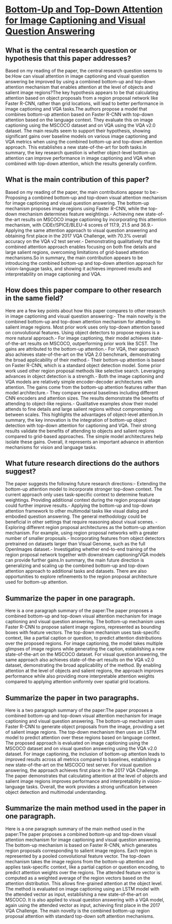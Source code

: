 # [Bottom-Up and Top-Down Attention for Image Captioning and Visual   Question Answering](https://arxiv.org/abs/1707.07998)

## What is the central research question or hypothesis that this paper addresses?

Based on my reading of the paper, the central research question seems to be:How can visual attention in image captioning and visual question answering be improved by using a combined bottom-up and top-down attention mechanism that enables attention at the level of objects and salient image regions?The key hypothesis appears to be that calculating attention based on object proposals from a region proposal network like Faster R-CNN, rather than grid locations, will lead to better performance in image captioning and VQA tasks.The authors propose a model that combines bottom-up attention based on Faster R-CNN with top-down attention based on the language context. They evaluate this on image captioning using the MSCOCO dataset and on VQA using the VQA v2.0 dataset. The main results seem to support their hypothesis, showing significant gains over baseline models on various image captioning and VQA metrics when using the combined bottom-up and top-down attention approach. This establishes a new state-of-the-art for both tasks.In summary, the key research question is whether object-level bottom-up attention can improve performance in image captioning and VQA when combined with top-down attention, which the results generally confirm.


## What is the main contribution of this paper?

Based on my reading of the paper, the main contributions appear to be:- Proposing a combined bottom-up and top-down visual attention mechanism for image captioning and visual question answering. The bottom-up mechanism proposes image regions using Faster R-CNN, while the top-down mechanism determines feature weightings.- Achieving new state-of-the-art results on MSCOCO image captioning by incorporating this attention mechanism, with CIDEr/SPICE/BLEU-4 scores of 117.9, 21.5 and 36.9.- Applying the same attention approach to visual question answering and obtaining first place in the 2017 VQA Challenge, with 70.3% overall accuracy on the VQA v2 test server.- Demonstrating qualitatively that the combined attention approach enables focusing on both fine details and large salient regions, overcoming limitations of grid-based attention mechanisms.So in summary, the main contribution appears to be introducing the combined bottom-up and top-down attention approach for vision-language tasks, and showing it achieves improved results and interpretability on image captioning and VQA.


## How does this paper compare to other research in the same field?

Here are a few key points about how this paper compares to other research in image captioning and visual question answering:- The main novelty is the combined bottom-up and top-down attention mechanism for attending to salient image regions. Most prior work uses only top-down attention based on convolutional features. Using object detectors to propose regions is a more natural approach.- For image captioning, their model achieves state-of-the-art results on MSCOCO, outperforming prior work like SCST. The gains are attributed to the bottom-up attention.- For VQA, their approach also achieves state-of-the-art on the VQA 2.0 benchmark, demonstrating the broad applicability of their method.- Their bottom-up attention is based on Faster R-CNN, which is a standard object detection model. Some prior work used other region proposal methods like selective search. Leveraging advances in object detection is a strength.- Both the image captioning and VQA models are relatively simple encoder-decoder architectures with attention. The gains come from the bottom-up attention features rather than model architecture.- They compare several baselines including different CNN encoders and attention sizes. The results demonstrate the benefits of attending to object-like regions.- Qualitative examples show their model attends to fine details and large salient regions without compromising between scales. This highlights the advantages of object-level attention.In summary, the key innovation is the integration of bottom-up object detection with top-down attention for captioning and VQA. Their strong results validate the benefits of attending to objects and salient regions compared to grid-based approaches. The simple model architectures help isolate these gains. Overall, it represents an important advance in attention mechanisms for vision and language tasks.


## What future research directions do the authors suggest?

The paper suggests the following future research directions:- Extending the bottom-up attention model to incorporate stronger top-down context. The current approach only uses task-specific context to determine feature weightings. Providing additional context during the region proposal stage could further improve results.- Applying the bottom-up and top-down attention framework to other multimodal tasks like visual dialog and embodied question answering. The general methodology could be beneficial in other settings that require reasoning about visual scenes. - Exploring different region proposal architectures as the bottom-up attention mechanism. For example, using region proposal networks with a greater number of smaller proposals.- Incorporating features from object detectors pretrained on datasets larger than Visual Genome, such as the full OpenImages dataset.- Investigating whether end-to-end training of the region proposal network together with downstream captioning/VQA models can provide further gains.In summary, the main future direction is generalizing and scaling up the combined bottom-up and top-down attention approach to additional tasks and datasets. There are also opportunities to explore refinements to the region proposal architecture used for bottom-up attention.


## Summarize the paper in one paragraph.

Here is a one paragraph summary of the paper:The paper proposes a combined bottom-up and top-down visual attention mechanism for image captioning and visual question answering. The bottom-up mechanism uses Faster R-CNN to propose salient image regions, represented as bounding boxes with feature vectors. The top-down mechanism uses task-specific context, like a partial caption or question, to predict attention distributions over the proposed regions. For image captioning, the model takes multiple glimpses of image regions while generating the caption, establishing a new state-of-the-art on the MSCOCO dataset. For visual question answering, the same approach also achieves state-of-the-art results on the VQA v2.0 dataset, demonstrating the broad applicability of the method. By enabling attention at the level of objects and salient regions, the approach improves performance while also providing more interpretable attention weights compared to applying attention uniformly over spatial grid locations.


## Summarize the paper in two paragraphs.

Here is a two paragraph summary of the paper:The paper proposes a combined bottom-up and top-down visual attention mechanism for image captioning and visual question answering. The bottom-up mechanism uses Faster R-CNN to generate object proposals from the image, providing a set of salient image regions. The top-down mechanism then uses an LSTM model to predict attention over these regions based on language context. The proposed approach is evaluated on image captioning using the MSCOCO dataset and on visual question answering using the VQA v2.0 dataset. For image captioning, the inclusion of bottom-up attention leads to improved results across all metrics compared to baselines, establishing a new state-of-the-art on the MSCOCO test server. For visual question answering, the approach achieves first place in the 2017 VQA Challenge. The paper demonstrates that calculating attention at the level of objects and salient image regions improves performance and interpretability in vision-language tasks. Overall, the work provides a strong unification between object detection and multimodal understanding.


## Summarize the main method used in the paper in one paragraph.

Here is a one paragraph summary of the main method used in the paper:The paper proposes a combined bottom-up and top-down visual attention mechanism for image captioning and visual question answering. The bottom-up mechanism is based on Faster R-CNN, which generates region proposals corresponding to salient image regions. Each region is represented by a pooled convolutional feature vector. The top-down mechanism takes the image regions from the bottom-up attention and applies task-specific context, like a partial caption or question encoding, to predict attention weights over the regions. The attended feature vector is computed as a weighted average of the region vectors based on the attention distribution. This allows fine-grained attention at the object level. The method is evaluated on image captioning using an LSTM model with the attended vector as input, establishing a new state-of-the-art on MSCOCO. It is also applied to visual question answering with a VQA model, again using the attended vector as input, achieving first place in the 2017 VQA Challenge. The main novelty is the combined bottom-up region proposal attention with standard top-down soft attention mechanisms.
